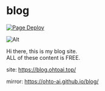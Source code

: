 # blog
[![Page Deploy](https://github.com/Ohto-Ai/blog/actions/workflows/pages.yml/badge.svg?branch=master)](https://github.com/Ohto-Ai/blog/actions/workflows/pages.yml)

![Alt](https://repobeats.axiom.co/api/embed/e95a1793b8da35de48b20f048b8baef59b5c99f9.svg "Repobeats analytics image")

Hi there, this is my blog site.  
ALL of these content is FREE.

site: https://blog.ohtoai.top/  

mirror: https://ohto-ai.github.io/blog/
